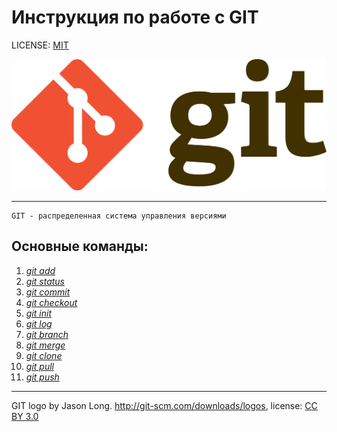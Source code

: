 # Инструкция по работе с GIT

LICENSE: [MIT](license.md)

![Git-logo](./assets/Git-logo.png)

---
```
GIT - распределенная система управления версиями
```
## Основные команды:

1. [*git add*](add.md) 
2. [*git status*](status.md)
3. [*git commit*](commit.md)
4. [*git checkout*](checkout.md)
5. [*git init*](init.md)
6. [*git log*](log.md)
7. [*git branch*](branch.md)
8. [*git merge*](merge.md)
9. [*git clone*](clone.md)
10. [*git pull*](pull.md)
11. [*git push*](push.md)

---

GIT logo by Jason Long. http://git-scm.com/downloads/logos,
license: [CC BY 3.0](https://creativecommons.org/licenses/by/3.0/)